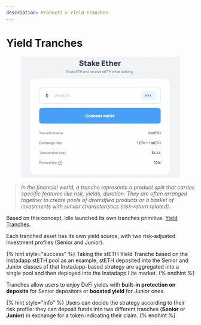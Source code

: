 ```yaml
---
description: Products > Yield Tranches
---
```


# Yield Tranches

<figure><img src="../../.gitbook/assets/image (38) (1).png" alt=""><figcaption></figcaption></figure>

> _In the financial world, a tranche represents a product split that carries specific features like risk, yields, duration. They are often arranged together to create pools of diversified products or a basket of investments with similar characteristics (risk-return related)_.

Based on this concept, Idle launched its own tranches primitive: [Yield Tranches](https://idle.finance/#/dashboard/tranches).

Each tranched asset has its own yield source, with two risk-adjusted investment profiles (Senior and Junior).&#x20;

{% hint style="success" %}
Taking the stETH Yield Tranche based on the Instadapp stETH pool as an example, stETH deposited into the Senior and Junior classes of that Instadapp-based strategy are aggregated into a single pool and then deployed into the Instadapp Lite market.
{% endhint %}

Tranches allow users to enjoy DeFi yields with **built-in protection on deposits** for Senior depositors or **boosted yield** for Junior ones.

{% hint style="info" %}
Users can decide the strategy according to their risk profile: they can deposit funds into two different tranches (**Senior** or **Junior**) in exchange for a token indicating their claim.
{% endhint %}
